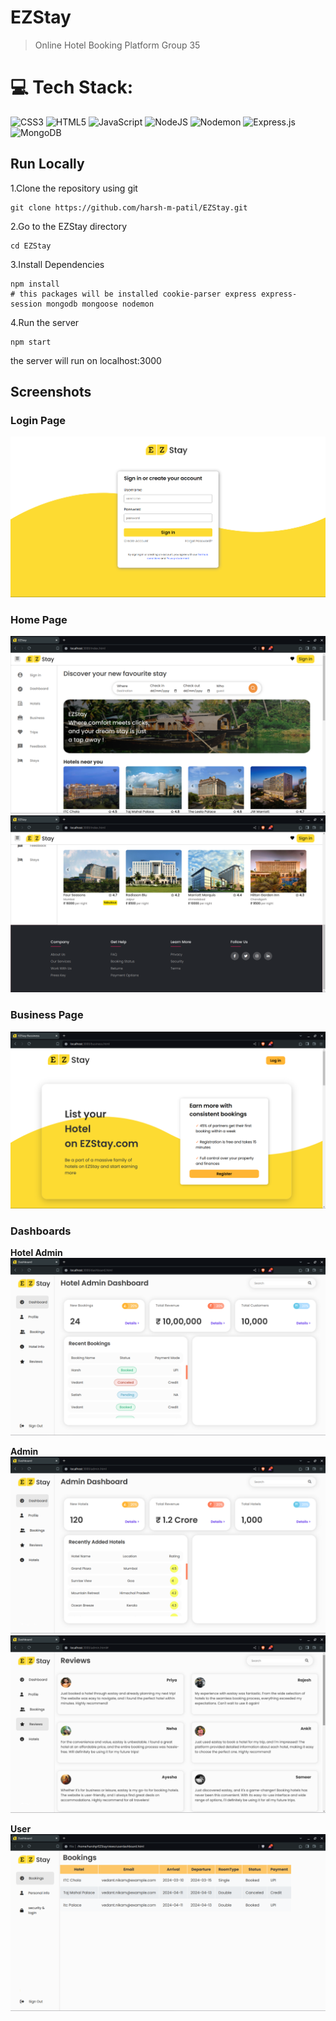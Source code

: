 # EZStay
>Online Hotel Booking Platform
> Group 35

# 💻 Tech Stack:
![CSS3](https://img.shields.io/badge/css3-%231572B6.svg?style=for-the-badge&logo=css3&logoColor=white) ![HTML5](https://img.shields.io/badge/html5-%23E34F26.svg?style=for-the-badge&logo=html5&logoColor=white) ![JavaScript](https://img.shields.io/badge/javascript-%23323330.svg?style=for-the-badge&logo=javascript&logoColor=%23F7DF1E) ![NodeJS](https://img.shields.io/badge/node.js-6DA55F?style=for-the-badge&logo=node.js&logoColor=white) ![Nodemon](https://img.shields.io/badge/NODEMON-%23323330.svg?style=for-the-badge&logo=nodemon&logoColor=%BBDEAD) ![Express.js](https://img.shields.io/badge/express.js-%23404d59.svg?style=for-the-badge&logo=express&logoColor=%2361DAFB) ![MongoDB](https://img.shields.io/badge/MongoDB-%234ea94b.svg?style=for-the-badge&logo=mongodb&logoColor=white)
<!-- Proudly created with GPRM ( https://gprm.itsvg.in ) -->

## Run Locally

1.Clone the repository using git
```
git clone https://github.com/harsh-m-patil/EZStay.git
```

2.Go to the EZStay directory
```
cd EZStay
```

3.Install Dependencies
```
npm install
# this packages will be installed cookie-parser express express-session mongodb mongoose nodemon
```

4.Run the server
```
npm start
```
the server will run on localhost:3000

## Screenshots
### Login Page
![login page screenshot](./views/images/screenshots/login.png)

### Home Page
![index page screenshot](./views/images/screenshots/index1.png)
![footer  screenshot](./views/images/screenshots/index2.png)

### Business Page
![business page screenshot](./views/images/screenshots/biz.png)

### Dashboards

__Hotel Admin__  
![hotel admin page screenshot](./views/images/screenshots/hotelAdmin.png)

__Admin__  
![admin page screenshot](./views/images/screenshots/admin.png)
![review page screenshot](./views/images/screenshots/reviews.png)

__User__  
![user dashboard](./views/images/screenshots/userDashboard.png) 

